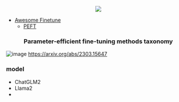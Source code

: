 <div align="center"> 
   <a href="https://github.com/sindresorhus/awesome"><img src="https://cdn.rawgit.com/sindresorhus/awesome/d7305f38d29fed78fa85652e3a63e154dd8e8829/media/badge.svg" ></a>
</div>

- [Awesome Finetune]()
   - [PEFT](#)


### <div align="center">Parameter-efficient fine-tuning methods taxonomy</div>
![image](https://github.com/JiwenJ/Fine-tune/assets/125579488/da0a280d-ab30-437a-9112-fcb20334eeaa)
https://arxiv.org/abs/2303.15647















### model
- ChatGLM2
- Llama2
- 

